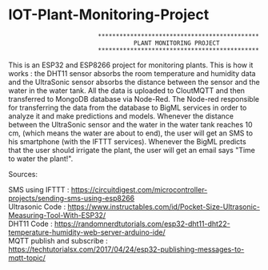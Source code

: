 # IOT-Plant-Monitoring-Project
   
                             ********************************************* 
                                       PLANT MONITORING PROJECT
                             ********************************************* 

   This is an ESP32 and ESP8266 project for monitoring plants.
   This is how it works : the DHT11 sensor absorbs the room temperature and humidity
   data and the UltraSonic sensor absorbs the distance between the sensor and the water
   in the water tank. All the data is uploaded to CloutMQTT and then transferred to MongoDB
   database via Node-Red.
   The Node-red responsible for transferring the data from the database to BigML services 
   in order to analyze it and make predictions and models.
   Whenever the distance between the UltraSonic sensor and the water in the water tank reaches 10 cm,
   (which means the water are about to end), the user will get an SMS to his smartphone (with the IFTTT services).
   Whenever the BigML predicts that the user should irrigate the plant, the user will get an email says 
   "Time to water the plant!". 
   
   Sources:
   
   SMS using IFTTT :          https://circuitdigest.com/microcontroller-projects/sending-sms-using-esp8266<br/>
   Ultrasonic Code :          https://www.instructables.com/id/Pocket-Size-Ultrasonic-Measuring-Tool-With-ESP32/<br/>
   DHT11 Code :               https://randomnerdtutorials.com/esp32-dht11-dht22-temperature-humidity-web-server-arduino-ide/<br/>
   MQTT publish and subscribe : https://techtutorialsx.com/2017/04/24/esp32-publishing-messages-to-mqtt-topic/<br/>
